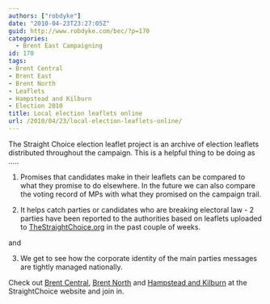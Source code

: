 ```yaml
---
authors: ["robdyke"]
date: "2010-04-23T23:27:05Z"
guid: http://www.robdyke.com/bec/?p=170
categories:
  - Brent East Campaigning
id: 170
tags:
- Brent Central
- Brent East
- Brent North
- Leaflets
- Hampstead and Kilburn
- Election 2010
title: Local election leaflets online
url: /2010/04/23/local-election-leaflets-online/
---
```

The Straight Choice election leaflet project is an archive of election leaflets distributed throughout the campaign. This is a helpful thing to be doing as .....

1) Promises that candidates make in their leaflets can be compared to what they promise to do elsewhere. In the future we can also compare the voting record of MPs with what they promised on the campaign trail.

2) It helps catch parties or candidates who are breaking electoral law - 2 parties have been reported to the authorities based on leaflets uploaded to <a rel="nofollow" href="http://thestraightchoice.org/">TheStraightChoice.org</a> in the past couple of weeks.

and

3) We get to see how the corporate identity of the main parties messages are tightly managed nationally.

Check out [Brent Central](http://www.thestraightchoice.org/constituencies/brent_central/ "Straight Choice - Brent Central"), [Brent North](http://www.thestraightchoice.org/constituencies/brent_north/ "Straight Choice - Brent North") and [Hampstead and Kilburn](http://www.thestraightchoice.org/constituencies/hampstead_and_kilburn/ "Straight Choice - Hampstead and Kilburn") at the StraightChoice website and join in.